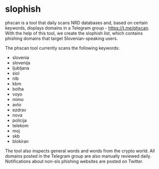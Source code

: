 # slophish
phscan is a tool that daily scans NRD databases and, based on certain keywords, displays domains in a Telegram group - https://t.me/phscan. With the help of this tool, we create the slophish list, which contains phishing domains that target Slovenian-speaking users.

The phscan tool currently scans the following keywords: 

- slovenia
- slovenija
- ljubljana
- siol
- nlb
- kbm
- bolha
- voyo
- mimo
- avto
- ezdrav
- nova
- policija
- telekom
- moj
- skb
- blokiran

The tool also inspects general words and words from the crypto world. All domains posted in the Telegram group are also manually reviewed daily. Notifications about non-slo phishing websites are posted on Twitter.
